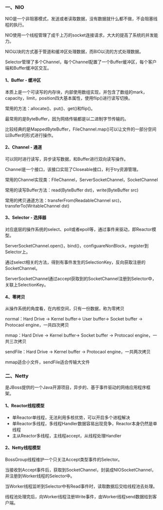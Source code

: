 ### 一、NIO

NIO是一个非阻塞模式，发送或者读取数据，没有数据就什么都不做，不会阻塞线程的执行。

NIO使用一个线程管理了成千上万的socket连接请求，大大的提高了系统的并发能力。

NIO以块的方式基于管道和缓冲区处理数据，而BIO以流的方式处理数据。

Selector管理了多个Channel，每个Channel配置了一个Buffer缓冲区，每个客户端和Buffer缓冲区交互。

#### 1、Buffer - 缓冲区

本质上是一个可读写的内存块，内部使用数组实现，并包含了数组的mark，capacity，limit，position四大基本属性，使用flip()进行读写切换。

常用的方法：allocate()、put()、get()和flip()。

最常用的是ByteBuffer，因为网络传输都是以二进制字节传输的。

比较经典的是MappedByteBuffer，FileChannel.map()可以让文件的一部分空间以Buffer的形式进行操作。

#### 2、Channel - 通道

可以同时进行读写，异步读写数据，和Buffer进行双向读写操作。

Channel是一个接口，该接口实现了Closeable接口，利于try资源管理。

常用的Channel实现类：FIleChannel，ServerSocketChannel，SocketChannel

常用的读写Buffer方法：read(ByteBuffer dst)，write(ByteBuffer src)

常用的拷贝通道方法：transferFrom(ReadableChannel src)，transferTo(WritableChannel dst)

#### 3、Selector - 选择器

对应底层的操作系统的select、poll或者epoll等，通过事件来驱动，即Reactor模型。

ServerSocketChannel.open()，bind()，configuareNonBlock，register到Selector上。

通过select相关的方法，得到有事件发生的SelectionKey，反向获取注册的SocketChannel。

ServerSocketChannel通过accept获取到的SocketChannel注册到Selector中，关联上SelectionKey。

#### 4、零拷贝

从操作系统的角度看，在内核空间，只有一份数据，称为零拷贝

normal：Hard Drive -> Kernel buffer-> User buffer-> Socket buffer -> Protocaol engine，一共四次拷贝

mmap：Hard Drive -> Kernel buffer-> Socket buffer -> Protocaol engine，一共三次拷贝

sendFile：Hard Drive -> Kernel buffer -> Protocaol engine，一共两次拷贝

mmap适合小文件，sendFile适合传输大文件



### 二、Netty

是JBoss提供的一个Java开源项目，异步的、基于事件驱动的网络应用程序框架。

#### 1、Reactor线程模型

+ 单Reactor单线程，无法利用多核优势，可以开启多个进程解决
+ 单Reactor多线程，多线程Handler数据容易出现竞争，Reactor本身仍然是单线程
+ 主从Reactor多线程，主线程accept，从线程处理Handler

#### 2、Netty线程模型

BossGroup线程维护一个只关注Accept类型事件的Selector。

当接收到Accept事件后，获取到SocketChannel，封装成NIOSocketChannel，并注册到Worker线程的Selector中。

当Worker线程监听到Selector中有Read事件时，读取数据后交给线程池去处理。

线程池处理完后，向Worker线程注册Write事件，由Worker线程send数据给到客户端。



















